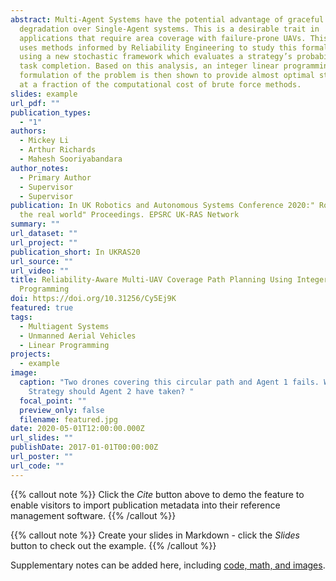 ```yaml
---
abstract: Multi-Agent Systems have the potential advantage of graceful
  degradation over Single-Agent systems. This is a desirable trait in
  applications that require area coverage with failure-prone UAVs. This paper
  uses methods informed by Reliability Engineering to study this formally by
  using a new stochastic framework which evaluates a strategy’s probability of
  task completion. Based on this analysis, an integer linear programming
  formulation of the problem is then shown to provide almost optimal strategies
  at a fraction of the computational cost of brute force methods.
slides: example
url_pdf: ""
publication_types:
  - "1"
authors:
  - Mickey Li
  - Arthur Richards
  - Mahesh Sooriyabandara
author_notes:
  - Primary Author
  - Supervisor
  - Supervisor
publication: In UK Robotics and Autonomous Systems Conference 2020:" Robots into
  the real world" Proceedings. EPSRC UK-RAS Network
summary: ""
url_dataset: ""
url_project: ""
publication_short: In UKRAS20
url_source: ""
url_video: ""
title: Reliability-Aware Multi-UAV Coverage Path Planning Using Integer Linear
  Programming
doi: https://doi.org/10.31256/Cy5Ej9K
featured: true
tags:
  - Multiagent Systems
  - Unmanned Aerial Vehicles
  - Linear Programming
projects:
  - example
image:
  caption: "Two drones covering this circular path and Agent 1 fails. Which
    Strategy should Agent 2 have taken? "
  focal_point: ""
  preview_only: false
  filename: featured.jpg
date: 2020-05-01T12:00:00.000Z
url_slides: ""
publishDate: 2017-01-01T00:00:00Z
url_poster: ""
url_code: ""
---
```


{{% callout note %}}
Click the _Cite_ button above to demo the feature to enable visitors to import publication metadata into their reference management software.
{{% /callout %}}

{{% callout note %}}
Create your slides in Markdown - click the _Slides_ button to check out the example.
{{% /callout %}}

Supplementary notes can be added here, including [code, math, and images](https://wowchemy.com/docs/writing-markdown-latex/).
